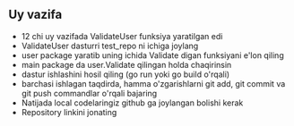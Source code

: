 ## Uy vazifa

* 12 chi uy vazifada ValidateUser funksiya yaratilgan edi
* ValidateUser dasturri test_repo ni ichiga joylang
* user package yaratib uning ichida Validate digan funksiyani e'lon qiling
* main package da user.Validate qilingan holda chaqirinsin
* dastur ishlashini hosil qiling (go run yoki go build o'rqali)
* barchasi ishlagan taqdirda, hamma o'zgarishlarni git add, git commit va git push commandlar o'rqali bajaring
* Natijada local codelaringiz github ga joylangan bolishi kerak
* Repository linkini jonating